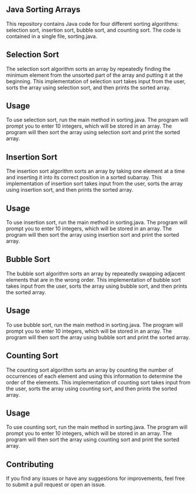 ## Java Sorting Arrays

This repository contains Java code for four different sorting algorithms: selection sort, insertion sort, bubble sort, and counting sort. The code is contained in a single file, sorting.java.

## Selection Sort

The selection sort algorithm sorts an array by repeatedly finding the minimum element from the unsorted part of the array and putting it at the beginning. This implementation of selection sort takes input from the user, sorts the array using selection sort, and then prints the sorted array.

## Usage

To use selection sort, run the main method in sorting.java. The program will prompt you to enter 10 integers, which will be stored in an array. The program will then sort the array using selection sort and print the sorted array.

## Insertion Sort

The insertion sort algorithm sorts an array by taking one element at a time and inserting it into its correct position in a sorted subarray. This implementation of insertion sort takes input from the user, sorts the array using insertion sort, and then prints the sorted array.

## Usage

To use insertion sort, run the main method in sorting.java. The program will prompt you to enter 10 integers, which will be stored in an array. The program will then sort the array using insertion sort and print the sorted array.

## Bubble Sort

The bubble sort algorithm sorts an array by repeatedly swapping adjacent elements that are in the wrong order. This implementation of bubble sort takes input from the user, sorts the array using bubble sort, and then prints the sorted array.

## Usage

To use bubble sort, run the main method in sorting.java. The program will prompt you to enter 10 integers, which will be stored in an array. The program will then sort the array using bubble sort and print the sorted array.

## Counting Sort

The counting sort algorithm sorts an array by counting the number of occurrences of each element and using this information to determine the order of the elements. This implementation of counting sort takes input from the user, sorts the array using counting sort, and then prints the sorted array.

## Usage

To use counting sort, run the main method in sorting.java. The program will prompt you to enter 10 integers, which will be stored in an array. The program will then sort the array using counting sort and print the sorted array.

## Contributing

If you find any issues or have any suggestions for improvements, feel free to submit a pull request or open an issue.
